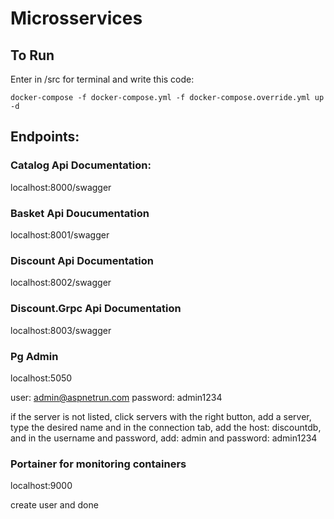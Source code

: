 # Microsservices

## To Run
Enter in /src for terminal and write this code:
```
docker-compose -f docker-compose.yml -f docker-compose.override.yml up -d
```

## Endpoints:
### Catalog Api Documentation:
localhost:8000/swagger

### Basket Api Doucumentation
localhost:8001/swagger

### Discount Api Documentation
localhost:8002/swagger

### Discount.Grpc Api Documentation
localhost:8003/swagger

### Pg Admin
localhost:5050

user: admin@aspnetrun.com
password: admin1234

if the server is not listed, click servers with the right button, add a server, type the desired name and in the connection tab, add the host: discountdb, and in the username and password, add: admin and password: admin1234

### Portainer for monitoring containers
localhost:9000

create user and done
